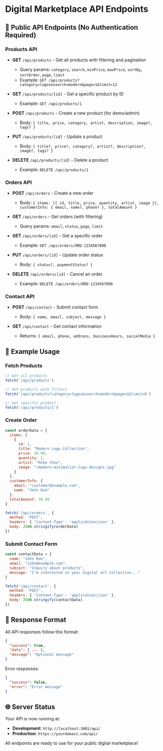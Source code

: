# Digital Marketplace API Endpoints

## 🎯 **Public API Endpoints (No Authentication Required)**

### **Products API**
- **GET** `/api/products` - Get all products with filtering and pagination
  - Query params: `category`, `search`, `minPrice`, `maxPrice`, `sortBy`, `sortOrder`, `page`, `limit`
  - Example: `GET /api/products?category=logos&search=modern&page=1&limit=12`

- **GET** `/api/products/[id]` - Get a specific product by ID
  - Example: `GET /api/products/1`

- **POST** `/api/products` - Create a new product (for demo/admin)
  - Body: `{ title, price, category, artist, description, image?, tags? }`

- **PUT** `/api/products/[id]` - Update a product
  - Body: `{ title?, price?, category?, artist?, description?, image?, tags? }`

- **DELETE** `/api/products/[id]` - Delete a product
  - Example: `DELETE /api/products/1`

### **Orders API**
- **POST** `/api/orders` - Create a new order
  - Body: `{ items: [{ id, title, price, quantity, artist, image }], customerInfo: { email, name?, phone? }, totalAmount }`

- **GET** `/api/orders` - Get orders (with filtering)
  - Query params: `email`, `status`, `page`, `limit`

- **GET** `/api/orders/[id]` - Get a specific order
  - Example: `GET /api/orders/ORD-1234567890`

- **PUT** `/api/orders/[id]` - Update order status
  - Body: `{ status?, paymentStatus? }`

- **DELETE** `/api/orders/[id]` - Cancel an order
  - Example: `DELETE /api/orders/ORD-1234567890`

### **Contact API**
- **POST** `/api/contact` - Submit contact form
  - Body: `{ name, email, subject, message }`

- **GET** `/api/contact` - Get contact information
  - Returns: `{ email, phone, address, businessHours, socialMedia }`

## 🚀 **Example Usage**

### Fetch Products
```javascript
// Get all products
fetch('/api/products')

// Get products with filters
fetch('/api/products?category=logos&search=modern&page=1&limit=8')

// Get specific product
fetch('/api/products/1')
```

### Create Order
```javascript
const orderData = {
  items: [
    {
      id: 1,
      title: "Modern Logo Collection",
      price: 39.99,
      quantity: 1,
      artist: "Mike Chen",
      image: "/modern-minimalist-logo-designs.jpg"
    }
  ],
  customerInfo: {
    email: "customer@example.com",
    name: "John Doe"
  },
  totalAmount: 39.99
}

fetch('/api/orders', {
  method: 'POST',
  headers: { 'Content-Type': 'application/json' },
  body: JSON.stringify(orderData)
})
```

### Submit Contact Form
```javascript
const contactData = {
  name: "John Doe",
  email: "john@example.com",
  subject: "Inquiry about products",
  message: "I'm interested in your digital art collection..."
}

fetch('/api/contact', {
  method: 'POST',
  headers: { 'Content-Type': 'application/json' },
  body: JSON.stringify(contactData)
})
```

## 📝 **Response Format**

All API responses follow this format:
```json
{
  "success": true,
  "data": { ... },
  "message": "Optional message"
}
```

Error responses:
```json
{
  "success": false,
  "error": "Error message"
}
```

## 🌐 **Server Status**

Your API is now running at:
- **Development**: `http://localhost:3001/api/`
- **Production**: `https://yourdomain.com/api/`

All endpoints are ready to use for your public digital marketplace!

